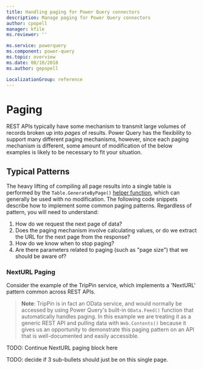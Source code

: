 ```yaml
---
title: Handling paging for Power Query connectors
description: Manage paging for Power Query connectors
author: cpopell
manager: kfile
ms.reviewer: ''

ms.service: powerquery
ms.component: power-query
ms.topic: overview
ms.date: 08/10/2018
ms.author: gepopell

LocalizationGroup: reference
---
```


# Paging

REST APIs typically have some mechanism to transmit large volumes of records broken up into *pages* of results. Power Query has the flexibility to support many different paging mechanisms, however, since each paging mechanism is different, some amount of modification of the below examples is likely to be necessary to fit your situation.

## Typical Patterns

The heavy lifting of compiling all page results into a single table is performed by the `Table.GenerateByPage()` [helper function](/HelperFunctions.md), which can generally be used with no modification. The following code snippets describe how to implement some common paging patterns. Regardless of pattern, you will need to understand:
1. How do we request the next page of data?
2. Does the paging mechanism involve calculating values, or do we extract the URL for the next page from the response?
3. How do we know when to stop paging?
4. Are there parameters related to paging (such as "page size") that we should be aware of?

### NextURL Paging

Consider the example of the TripPin service, which implements a 'NextURL' pattern common across REST APIs.

> **Note**: TripPin is in fact an OData service, and would normally be accessed by using Power Query's built-in `OData.Feed()` function that automatically handles paging. In this example we are treating it as a generic REST API and pulling data with `Web.Contents()` because it gives us an opportunity to demonstrate this paging pattern on an API that is well-documented and easily accessible.

TODO: Continue NextURL paging block here

TODO: decide if 3 sub-bullets should just be on this single page.